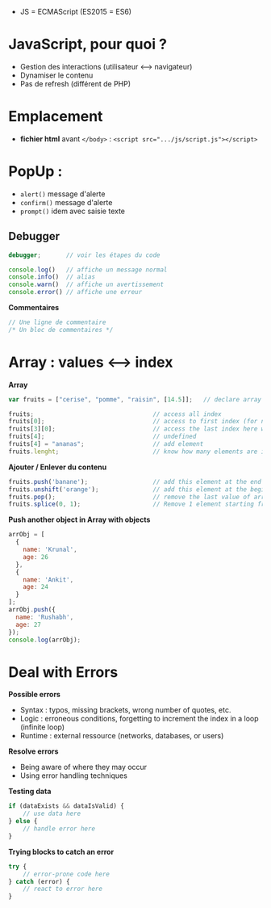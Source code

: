 - JS = ECMAScript (ES2015 = ES6)

# JavaScript, pour quoi ?
- Gestion des interactions (utilisateur <--> navigateur)
- Dynamiser le contenu
- Pas de refresh (différent de PHP)

# Emplacement
- **fichier html** avant ```</body>``` : ```<script src=".../js/script.js"></script>```
    
# PopUp : 
- ```alert()``` message d'alerte
- ```confirm()``` message d'alerte
- ```prompt()``` idem avec saisie texte
    
## Debugger
```javascript
debugger;       // voir les étapes du code

console.log()   // affiche un message normal
console.info()  // alias
console.warn()  // affiche un avertissement
console.error() // affiche une erreur
```

**Commentaires**
```javascript
// Une ligne de commentaire
/* Un bloc de commentaires */
```



# Array : values <--> index

**Array**
```javascript
var fruits = ["cerise", "pomme", "raisin", [14.5]];   // declare array of any value

fruits;                                 // access all index
fruits[0];                              // access to first index (for new variable or console.log)
fruits[3][0];                           // access the last index here which is an array and access its first element (14.5)
fruits[4];                              // undefined
fruits[4] = "ananas";                   // add element
fruits.lenght;                          // know how many elements are in the array
```
**Ajouter / Enlever du contenu**
```javascript
fruits.push('banane');                  // add this element at the end of the array
fruits.unshift('orange');               // add this element at the beginning of the array
fruits.pop();                           // remove the last value of array
fruits.splice(0, 1);                    // Remove 1 element starting from number 0
```
**Push another object in Array with objects**
```javascript
arrObj = [
  {
    name: 'Krunal',
    age: 26
  },
  {
    name: 'Ankit',
    age: 24
  }
];
arrObj.push({
  name: 'Rushabh',
  age: 27
});
console.log(arrObj);
```


# Deal with Errors
**Possible errors**
- Syntax : typos, missing brackets, wrong number of quotes, etc.
- Logic : erroneous conditions, forgetting to increment the index in a loop (infinite loop)
- Runtime : external ressource (networks, databases, or users)

**Resolve errors**
- Being aware of where they may occur
- Using error handling techniques

**Testing data**
```javascript
if (dataExists && dataIsValid) {
    // use data here
} else {
    // handle error here
}
```
**Trying blocks to catch an error**
```javascript
try {
    // error-prone code here
} catch (error) {
    // react to error here
}
```
